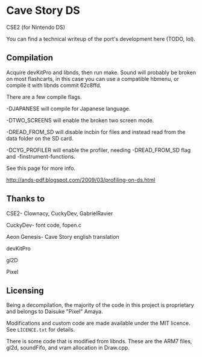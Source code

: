 # Cave Story DS
CSE2 (for Nintendo DS)

You can find a technical writeup of the port's development here (TODO, lol).

## Compilation
Acquire devKitPro and libnds, then run make. Sound will probably be broken on most flashcarts, in this case you can use a compatible hbmenu, or compile it with libnds commit 62c8ffd.

There are a few compile flags. 

-DJAPANESE will compile for Japanese language.

-DTWO_SCREENS will enable the broken two screen mode.

-DREAD_FROM_SD will disable incbin for files and instead read from the data folder on the SD card.

-DCYG_PROFILER will enable the profiler, needing -DREAD_FROM_SD flag and -finstrument-functions. 

See this page for more info. 
 
http://ands-pdf.blogspot.com/2009/03/profiling-on-ds.html

## Thanks to
CSE2- Clownacy, CuckyDev, GabrielRavier

CuckyDev- font code, fopen.c

Aeon Genesis- Cave Story english translation

devKitPro

gl2D

Pixel


## Licensing

Being a decompilation, the majority of the code in this project is proprietary
and belongs to Daisuke "Pixel" Amaya.

Modifications and custom code are made available under the MIT licence. See
`LICENCE.txt` for details.

There is some code that is modified from libnds. These are the ARM7 files, gl2d, soundFifo, and vram allocation in Draw.cpp.
